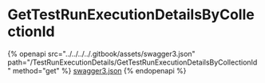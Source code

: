 # GetTestRunExecutionDetailsByCollectionId

{% openapi src="../../../../.gitbook/assets/swagger3.json" path="/TestRunExecutionDetails/GetTestRunExecutionDetailsByCollectionId" method="get" %}
[swagger3.json](../../../../.gitbook/assets/swagger3.json)
{% endopenapi %}
